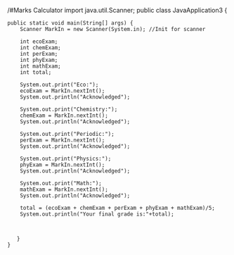 /#Marks Calculator
import java.util.Scanner;
public class JavaApplication3 {

    public static void main(String[] args) {
        Scanner MarkIn = new Scanner(System.in); //Init for scanner 
        
        int ecoExam;
        int chemExam;
        int perExam;
        int phyExam;
        int mathExam;
        int total;
        
        System.out.print("Eco:");
        ecoExam = MarkIn.nextInt();
        System.out.println("Acknowledged");
        
        System.out.print("Chemistry:");
        chemExam = MarkIn.nextInt();
        System.out.println("Acknowledged");
        
        System.out.print("Periodic:");
        perExam = MarkIn.nextInt();
        System.out.println("Acknowledged");
        
        System.out.print("Physics:");
        phyExam = MarkIn.nextInt();
        System.out.println("Acknowledged");
        
        System.out.print("Math:");
        mathExam = MarkIn.nextInt();
        System.out.println("Acknowledged");
        
        total = (ecoExam + chemExam + perExam + phyExam + mathExam)/5;
        System.out.println("Your final grade is:"+total);
        
        
        
       }
    }
